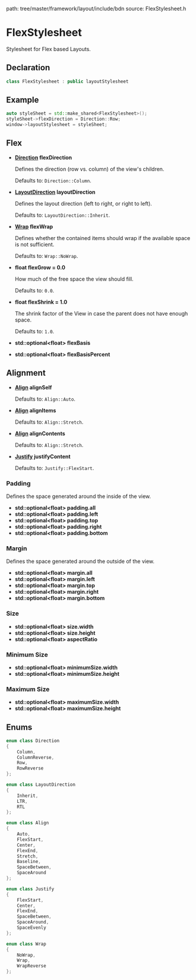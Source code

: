 path: tree/master/framework/layout/include/bdn
source: FlexStylesheet.h

# FlexStylesheet

Stylesheet for Flex based Layouts.

## Declaration

```C++
class FlexStylesheet : public layoutStylesheet
```

## Example

```C++
auto styleSheet = std::make_shared<FlexStylesheet>();
styleSheet->flexDirection = Direction::Row;
window->layoutStylesheet = styleSheet;
```

## Flex

* **[Direction](#enums) flexDirection** 
	
	Defines the direction (row vs. column) of the view's children.

	Defaults to: `Direction::Column`.

* **[LayoutDirection](#enums) layoutDirection**

	Defines the layout direction (left to right, or right to left).

	Defaults to: `LayoutDirection::Inherit`.

* **[Wrap](#enums) flexWrap**

	Defines whether the contained items should wrap if the available space
	is not sufficient.

	Defaults to: `Wrap::NoWrap`.

* **float flexGrow = 0.0**

	How much of the free space the view should fill.

	Defaults to: `0.0`.

* **float flexShrink = 1.0**

	The shrink factor of the View in case the parent does not have enough space.

    Defaults to: `1.0`.

* **std::optional<float\> flexBasis**
* **std::optional<float\> flexBasisPercent**

## Alignment

* **[Align](#enums) alignSelf**

	Defaults to: `Align::Auto`.

* **[Align](#enums) alignItems**

	Defaults to: `Align::Stretch`.

* **[Align](#enums) alignContents**

	Defaults to: `Align::Stretch`.

* **[Justify](#enums) justifyContent**

	Defaults to: `Justify::FlexStart`.

### Padding

Defines the space generated around the inside of the view.

* **std::optional<float\> padding.all**
* **std::optional<float\> padding.left**
* **std::optional<float\> padding.top**
* **std::optional<float\> padding.right**
* **std::optional<float\> padding.bottom**

### Margin

Defines the space generated around the outside of the view.

* **std::optional<float\> margin.all**
* **std::optional<float\> margin.left**
* **std::optional<float\> margin.top**
* **std::optional<float\> margin.right**
* **std::optional<float\> margin.bottom**


### Size

* **std::optional<float\> size.width**
* **std::optional<float\> size.height**
* **std::optional<float\> aspectRatio**


### Minimum Size

* **std::optional<float\> minimumSize.width**
* **std::optional<float\> minimumSize.height**

### Maximum Size

* **std::optional<float\> maximumSize.width**
* **std::optional<float\> maximumSize.height**

## Enums

```C++ tab="Direction"
enum class Direction
{
    Column,
    ColumnReverse,
    Row,
    RowReverse
};
```

```C++ tab="LayoutDirection"
enum class LayoutDirection
{
    Inherit,
    LTR,
    RTL
};
```

```C++ tab="Align"
enum class Align
{
    Auto,
    FlexStart,
    Center,
    FlexEnd,
    Stretch,
    Baseline,
    SpaceBetween,
    SpaceAround
};
```

```C++ tab="Justify"
enum class Justify
{
    FlexStart,
    Center,
    FlexEnd,
    SpaceBetween,
    SpaceAround,
    SpaceEvenly
};
```

```C++ tab="Wrap"
enum class Wrap
{
    NoWrap,
    Wrap,
    WrapReverse
};
```
